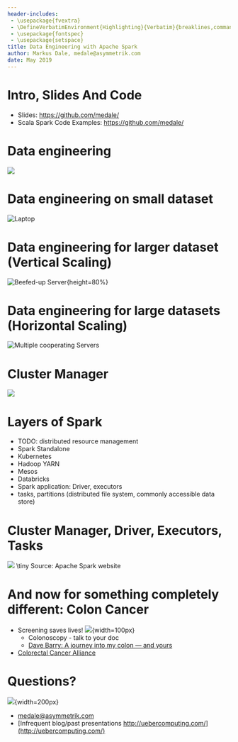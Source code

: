 ```yaml
---
header-includes:
 - \usepackage{fvextra}
 - \DefineVerbatimEnvironment{Highlighting}{Verbatim}{breaklines,commandchars=\\\{\}}
 - \usepackage{fontspec}
 - \usepackage{setspace}
title: Data Engineering with Apache Spark
author: Markus Dale, medale@asymmetrik.com
date: May 2019
---
```


# Intro, Slides And Code
* Slides: https://github.com/medale/
* Scala Spark Code Examples: https://github.com/medale/

# Data engineering 

![](graphics/DataEngineering.png)

# Data engineering on small dataset

![Laptop](graphics/Laptop.png)

# Data engineering for larger dataset (Vertical Scaling)

![Beefed-up Server](graphics/VerticalScaling.png){height=80%}

# Data engineering for large datasets (Horizontal Scaling)

![Multiple cooperating Servers](graphics/HorizontalScaling.png)

# Cluster Manager

![](graphics/ClusterManagers.png)

# Layers of Spark
* TODO: distributed resource management
* Spark Standalone
* Kubernetes
* Hadoop YARN
* Mesos
* Databricks
* Spark application: Driver, executors
* tasks, partitions (distributed file system, commonly accessible data store)

# Cluster Manager, Driver, Executors, Tasks

![](graphics/SparkApplication.png)
\tiny Source: Apache Spark website



# And now for something completely different: Colon Cancer
* Screening saves lives! ![](graphics/Chemo.png){width=100px}
     * Colonoscopy - talk to your doc
     * [Dave Barry: A journey into my colon — and yours](https://www.miamiherald.com/living/liv-columns-blogs/dave-barry/article1928847.html)
* [Colorectal Cancer Alliance](https://www.ccalliance.org/)

# Questions?

![](graphics/Farley.png){width=200px}

* medale@asymmetrik.com
* [Infrequent blog/past presentations http://uebercomputing.com/](http://uebercomputing.com/)
